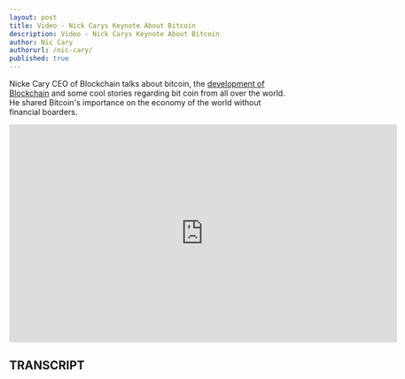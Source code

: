 ```yaml
---
layout: post
title: Video - Nick Carys Keynote About Bitcoin
description: Video - Nick Carys Keynote About Bitcoin
author: Nic Cary
authorurl: /nic-cary/
published: true
---
```


<p>Nicke Cary CEO of Blockchain talks about bitcoin, the <a href="/re-invention-of-the-global-supply-chain-through-blockchain/">development of Blockchain</a> and some cool stories regarding bit coin from all over the world. He shared Bitcoin's importance on the economy of the world without financial boarders.</p>

<center><iframe width="700" height="394" src="https://www.youtube.com/embed/NAWT3q3BIHU" frameborder="0" allowfullscreen></iframe></center>

<h2>TRANSCRIPT</h2>
